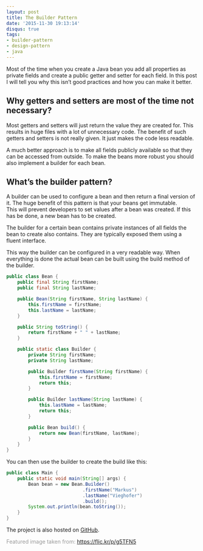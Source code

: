```yaml
---
layout: post
title: The Builder Pattern
date: '2015-11-30 19:13:14'
disqus: true
tags:
- builder-pattern
- design-pattern
- java
---
```



Most of the time when you create a Java bean you add all properties as private fields and create a public getter and setter for each field. In this post I will tell you why this isn’t good practices and how you can make it better.


## Why getters and setters are most of the time not necessary?

Most getters and setters will just return the value they are created for. This results in huge files with a lot of unnecessary code. The benefit of such getters and setters is not really given. It just makes the code less readable.

A much better approach is to make all fields publicly available so that they can be accessed from outside. To make the beans more robust you should also implement a builder for each bean.


## What’s the builder pattern?

A builder can be used to configure a bean and then return a final version of it. The huge benefit of this pattern is that your beans get immutable. This will prevent developers to set values after a bean was created. If this has be done, a new bean has to be created.

The builder for a certain bean contains private instances of all fields the bean to create also contains. They are typically exposed them using a fluent interface.

This way the builder can be configured in a very readable way. When everything is done the actual bean can be built using the build method of the builder.

```java
public class Bean {
    public final String firstName;
    public final String lastName;

    public Bean(String firstName, String lastName) {
        this.firstName = firstName;
        this.lastName = lastName;
    }

    public String toString() {
        return firstName + " " + lastName;
    }

    public static class Builder {
        private String firstName;
        private String lastName;

        public Builder firstName(String firstName) {
            this.firstName = firstName;
            return this;
        }

        public Builder lastName(String lastName) {
            this.lastName = lastName;
            return this;
        }

        public Bean build() {
            return new Bean(firstName, lastName);
        }
    }
}
```

You can then use the builder to create the build like this:

```java
public class Main {
    public static void main(String[] args) {
        Bean bean = new Bean.Builder()
                            .firstName("Markus")
                            .lastName("Vieghofer")
                            .build();
        System.out.println(bean.toString());
    }
}
```

The project is also hosted on [GitHub](https://github.com/DevCouch/BuilderPattern).

<span style="color: #999999;">Featured image taken from: https://flic.kr/p/g5TFN5</span>
